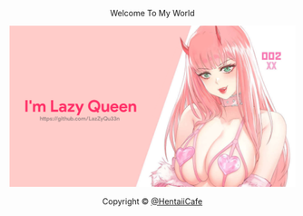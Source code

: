 <!-----{ Copyright © @LazZyQu33n }---->

<div align="center">

Welcome To My World
<br>

[![@LazZyQu33n](https://github.com/LazZyQu33n/LazZyQu33n/blob/main/Resources/LyQ.png)](https://github.com/HentaiCafe) 


Copyright © [@HentaiiCafe](https://github.com/HentaiiCafe)

<!-----{ Copyright © @LazZyQu33n }---->
